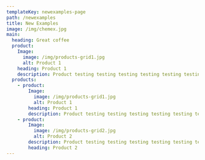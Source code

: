 ```yaml
---
templateKey: newexamples-page
path: /newexamples
title: New Examples
image: /img/chemex.jpg
main:
  heading: Great coffee
  product:
    Image:
      image: /img/products-grid1.jpg
      alt: Product 1
    heading: Product 1
    description: Product testing testing testing testing testing testing
  products:
    - product:
        Image:
          image: /img/products-grid1.jpg
          alt: Product 1
        heading: Product 1
        description: Product testing testing testing testing testing testing
    - product:
        Image:
          image: /img/products-grid2.jpg
          alt: Product 2
        description: Product testing testing testing testing testing testing
        heading: Product 2
---
```

